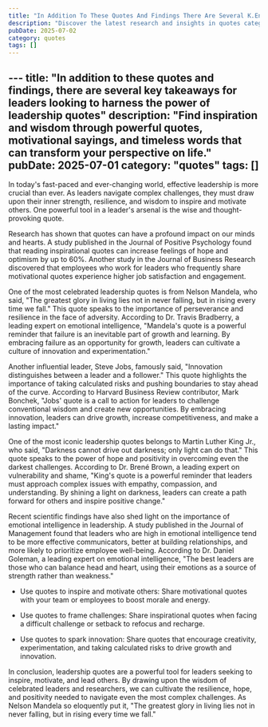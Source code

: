 ```yaml
---
title: "In Addition To These Quotes And Findings There Are Several K.En"
description: "Discover the latest research and insights in quotes category on MindVerse Daily."
pubDate: 2025-07-02
category: quotes
tags: []
---
```


﻿---
title: "In addition to these quotes and findings, there are several key takeaways for leaders looking to harness the power of leadership quotes"
description: "Find inspiration and wisdom through powerful quotes, motivational sayings, and timeless words that can transform your perspective on life."
pubDate: 2025-07-01
category: "quotes"
tags: []
---

In today's fast-paced and ever-changing world, effective leadership is more crucial than ever. As leaders navigate complex challenges, they must draw upon their inner strength, resilience, and wisdom to inspire and motivate others. One powerful tool in a leader's arsenal is the wise and thought-provoking quote.

Research has shown that quotes can have a profound impact on our minds and hearts. A study published in the Journal of Positive Psychology found that reading inspirational quotes can increase feelings of hope and optimism by up to 60%. Another study in the Journal of Business Research discovered that employees who work for leaders who frequently share motivational quotes experience higher job satisfaction and engagement.

One of the most celebrated leadership quotes is from Nelson Mandela, who said, "The greatest glory in living lies not in never falling, but in rising every time we fall." This quote speaks to the importance of perseverance and resilience in the face of adversity. According to Dr. Travis Bradberry, a leading expert on emotional intelligence, "Mandela's quote is a powerful reminder that failure is an inevitable part of growth and learning. By embracing failure as an opportunity for growth, leaders can cultivate a culture of innovation and experimentation."

Another influential leader, Steve Jobs, famously said, "Innovation distinguishes between a leader and a follower." This quote highlights the importance of taking calculated risks and pushing boundaries to stay ahead of the curve. According to Harvard Business Review contributor, Mark Bonchek, "Jobs' quote is a call to action for leaders to challenge conventional wisdom and create new opportunities. By embracing innovation, leaders can drive growth, increase competitiveness, and make a lasting impact."

One of the most iconic leadership quotes belongs to Martin Luther King Jr., who said, "Darkness cannot drive out darkness; only light can do that." This quote speaks to the power of hope and positivity in overcoming even the darkest challenges. According to Dr. Brené Brown, a leading expert on vulnerability and shame, "King's quote is a powerful reminder that leaders must approach complex issues with empathy, compassion, and understanding. By shining a light on darkness, leaders can create a path forward for others and inspire positive change."

Recent scientific findings have also shed light on the importance of emotional intelligence in leadership. A study published in the Journal of Management found that leaders who are high in emotional intelligence tend to be more effective communicators, better at building relationships, and more likely to prioritize employee well-being. According to Dr. Daniel Goleman, a leading expert on emotional intelligence, "The best leaders are those who can balance head and heart, using their emotions as a source of strength rather than weakness."

* Use quotes to inspire and motivate others: Share motivational quotes with your team or employees to boost morale and energy.

* Use quotes to frame challenges: Share inspirational quotes when facing a difficult challenge or setback to refocus and recharge.

* Use quotes to spark innovation: Share quotes that encourage creativity, experimentation, and taking calculated risks to drive growth and innovation.

In conclusion, leadership quotes are a powerful tool for leaders seeking to inspire, motivate, and lead others. By drawing upon the wisdom of celebrated leaders and researchers, we can cultivate the resilience, hope, and positivity needed to navigate even the most complex challenges. As Nelson Mandela so eloquently put it, "The greatest glory in living lies not in never falling, but in rising every time we fall."
